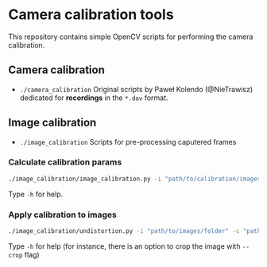 # Camera calibration tools
This repository contains simple OpenCV scripts for performing the camera calibration.

## Camera calibration
- `./camera_calibration`
Original scripts by Paweł Kolendo (@NieTrawisz) dedicated for **recordings** in the `*.dav` format.

## Image calibration
- `./image_calibration`
Scripts for pre-processing caputered frames

### Calculate calibration params
```bash
./image_calibration/image_calibration.py -i "path/to/calibration/images/folder" -o "output/folder" --image-format "png" -t 0.2 --grid 9 6
```
Type `-h` for help.

### Apply calibration to images
```bash
./image_calibration/undistortion.py -i "path/to/images/folder" -c "path/to/calibration.npz" -o "output/folder" --image-format "png"
```
Type `-h` for help (for instance, there is an option to crop the image with `--crop` flag)
